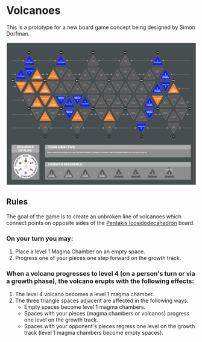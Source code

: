 # Volcanoes
This is a prototype for a new board game concept being designed by Simon Dorfman.

![Board Concept](Concept/board.png)

## Rules
The goal of the game is to create an unbroken line of volcanoes which connect points on 
opposite sides of the [Pentakis Icosidodecahedron](https://en.wikipedia.org/wiki/Pentakis_icosidodecahedron) board.

### On your turn you may:
1. Place a level 1 Magma Chamber on an empty space.
2. Progress one of your pieces one step forward on the growth track.

### When a volcano progresses to level 4 (on a person's turn or via a growth phase), the volcano erupts with the following effects:
1. The level 4 volcano becomes a level 1 magma chamber.
2. The three triangle spaces adjacent are affected in the following ways:
   * Empty spaces become level 1 magma chambers.
   * Spaces with your pieces (magma chambers or volcanos) progress one level on the growth track.
   * Spaces with your opponent's pieces regress one level on the growth track (level 1 magma chambers become empty spaces).